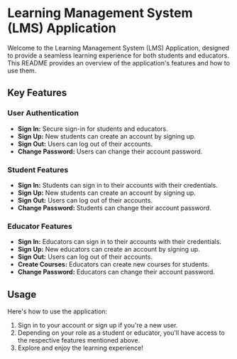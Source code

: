# Learning Management System (LMS) Application

Welcome to the Learning Management System (LMS) Application, designed to provide a seamless learning experience for both students and educators. This README provides an overview of the application's features and how to use them.

## Key Features

### User Authentication

- **Sign In:** Secure sign-in for students and educators.
- **Sign Up:** New students can create an account by signing up.
- **Sign Out:** Users can log out of their accounts.
- **Change Password:** Users can change their account password.

### Student Features

- **Sign In:** Students can sign in to their accounts with their credentials.
- **Sign Up:** New students can create an account by signing up.
- **Sign Out:** Users can log out of their accounts.
- **Change Password:** Students can change their account password.

### Educator Features

- **Sign In:** Educators can sign in to their accounts with their credentials.
- **Sign Up:** New educators can create an account by signing up.
- **Sign Out:** Users can log out of their accounts.
- **Create Courses:** Educators can create new courses for students.
- **Change Password:** Educators can change their account password.


## Usage

Here's how to use the application:

1. Sign in to your account or sign up if you're a new user.
2. Depending on your role as a student or educator, you'll have access to the respective features mentioned above.
3. Explore and enjoy the learning experience!

